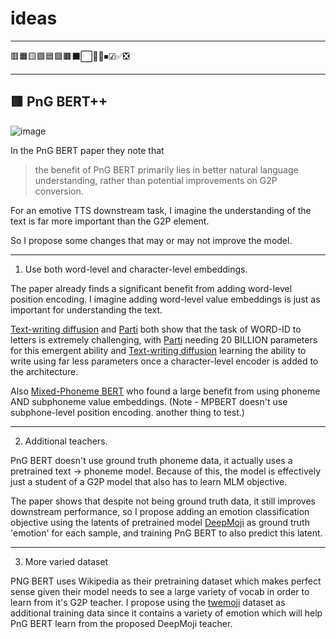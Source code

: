 # ideas

---

🟥🟧🟨🟩🟦🟪🟫⬛⬜🔲🔳⏹☑✅❎

---

## 🟥 PnG BERT++

![image](https://user-images.githubusercontent.com/42448678/218235075-a1731746-bcb5-4d1f-83ce-a18ebe144539.png)

In the PnG BERT paper they note that 

> the benefit of PnG BERT primarily lies in better natural language understanding, rather than potential improvements on G2P conversion.

For an emotive TTS downstream task, I imagine the understanding of the text is far more important than the G2P element.

So I propose some changes that may or may not improve the model.

---

1. Use both word-level and character-level embeddings.

The paper already finds a significant benefit from adding word-level position encoding. I imagine adding word-level value embeddings is just as important for understanding the text.

[Text-writing diffusion](https://github.com/nostalgebraist/improved-diffusion) and [Parti](https://parti.research.google/) both show that the task of WORD-ID to letters is extremely challenging, with [Parti](https://parti.research.google/) needing 20 BILLION parameters for this emergent ability and [Text-writing diffusion](https://github.com/nostalgebraist/improved-diffusion) learning the ability to write using far less parameters once a character-level encoder is added to the architecture.

Also [Mixed-Phoneme BERT](https://arxiv.org/pdf/2203.17190.pdf) who found a large benefit from using phoneme AND subphoneme value embeddings. (Note - MPBERT doesn't use subphone-level position encoding. another thing to test.)

---

2. Additional teachers.

PnG BERT doesn't use ground truth phoneme data, it actually uses a pretrained text -> phoneme model. Because of this, the model is effectively just a student of a G2P model that also has to learn MLM objective.

The paper shows that despite not being ground truth data, it still improves downstream performance, so I propose adding an emotion classification objective using the latents of pretrained model [DeepMoji](https://github.com/bfelbo/DeepMoji) as ground truth 'emotion' for each sample, and training PnG BERT to also predict this latent.

---

3. More varied dataset

PNG BERT uses Wikipedia as their pretraining dataset which makes perfect sense given their model needs to see a large variety of vocab in order to learn from it's G2P teacher. I propose using the [twemoji](https://uvaauas.figshare.com/articles/dataset/Twemoji_Dataset/5822100) dataset as additional training data since it contains a variety of emotion which will help PnG BERT learn from the proposed DeepMoji teacher.
